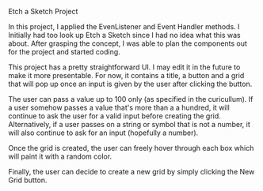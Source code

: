 Etch a Sketch Project

In this project, I applied the EvenListener and Event Handler methods. I Initially had too look up Etch a Sketch since I had no idea what this was about. After grasping the concept, I was able to plan the components out for the project and started coding.

This project has a pretty straightforward UI. I may edit it in the future to make it more presentable. For now, it contains a title, a button and a grid that will pop up once an input is given by the user after clicking the button.

The user can pass a value up to 100 only (as specified in the curicullum). If a user somehow passes a value that's more than a a hundred, it will continue to ask the user for a valid input before creating the grid. Alternatively, if a user passes on a string or symbol that is not a number, it will also continue to ask for an input (hopefully a number).

Once the grid is created, the user can freely hover through each box which will paint it with a random color.

Finally, the user can decide to create a new grid by simply clicking the New Grid button.
